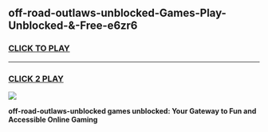 
## off-road-outlaws-unblocked-Games-Play-Unblocked-&-Free-e6zr6
<h3>
<a href="https://premium76.site?title=off-road-outlaws-unblocked&ref=24A">CLICK TO PLAY</a></h3>
<hr>

<h3>
<a href="https://premium76.site?title=off-road-outlaws-unblocked&ref=24A">CLICK 2 PLAY</a>
  
</h3>

<a href="https://premium76.site?title=off-road-outlaws-unblocked&ref=24A"><img src="https://clearcache.store/games.png"></a>


**off-road-outlaws-unblocked games unblocked: Your Gateway to Fun and Accessible Online Gaming**
